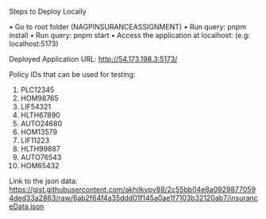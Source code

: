 Steps to Deploy Locally

•	Go to root folder (NAGPINSURANCEASSIGNMENT)
•	Run query: pnpm install
•	Run query: pnpm start
•	Access the application at localhost:<port> (e.g: localhost:5173)



Deployed Application URL: http://54.173.198.3:5173/

Policy IDs that can be used for testing:
1. PLC12345
2. HOM98765
3. LIF54321
4. HLTH67890
5. AUTO24680
6. HOM13579
7. LIF11223
8. HLTH99887
9. AUTO76543
10. HOM65432


Link to the json data: https://gist.githubusercontent.com/akhilkvpv88/2c55bb04e8a09298770594ded33a2863/raw/6ab2f64f4a35ddd01f145a0ae1f7103b32120ab7/insuranceData.json
